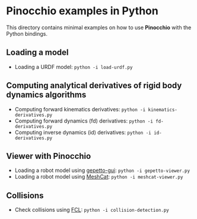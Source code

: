 # Pinocchio examples in Python

This directory contains minimal examples on how to use **Pinocchio** with the Python bindings. 

## Loading a model

- Loading a URDF model: `python -i load-urdf.py`

## Computing analytical derivatives of rigid body dynamics algorithms

- Computing forward kinematics derivatives: `python -i kinematics-derivatives.py` 
- Computing forward dynamics (fd) derivatives: `python -i fd-derivatives.py` 
- Computing inverse dynamics (id) derivatives: `python -i id-derivatives.py` 

## Viewer with Pinocchio

- Loading a robot model using [gepetto-gui](https://github.com/Gepetto/gepetto-viewer-corba): `python -i gepetto-viewer.py`
- Loading a robot model using [MeshCat](https://github.com/rdeits/meshcat): `python -i meshcat-viewer.py`

## Collisions

- Check collisions using [FCL](https://github.com/humanoid-path-planner/hpp-fcl): `python -i collision-detection.py`
